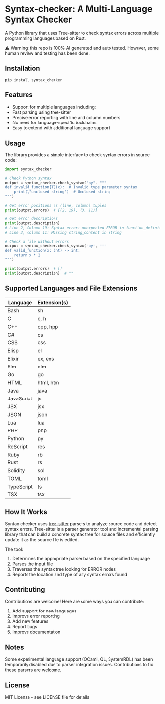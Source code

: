 # Syntax-checker: A Multi-Language Syntax Checker

A Python library that uses Tree-sitter to check syntax errors across multiple programming languages based on Rust.

⚠️ Warning: this repo is 100% AI generated and auto tested. However, some human review and testing has been done.

## Installation
`pip install syntax_checker`

## Features

  - Support for multiple languages including:
  - Fast parsing using tree-sitter
  - Precise error reporting with line and column numbers
  - No need for language-specific toolchains
  - Easy to extend with additional language support

## Usage
The library provides a simple interface to check syntax errors in source code:

```python
import syntax_checker

# Check Python syntax
output = syntax_checker.check_syntax("py", """
def invalid_function[T](x):  # Invalid type parameter syntax
    print(\"unclosed string')  # Unclosed string
""")

# Get error positions as (line, column) tuples
print(output.errors)  # [(2, 19), (3, 11)]

# Get error descriptions
print(output.description)
# Line 2, Column 19: Syntax error: unexpected ERROR in function_definition
# Line 3, Column 11: Missing string_content in string

# Check a file without errors
output = syntax_checker.check_syntax("py", """
def valid_function(x: int) -> int:
    return x * 2
""")

print(output.errors)  # []
print(output.description)  # ""
```



## Supported Languages and File Extensions

| Language       | Extension(s)        |
|---------------|-------------------|
| Bash          | sh               |
| C             | c, h            |
| C++           | cpp, hpp        |
| C#            | cs              |
| CSS           | css             |
| Elisp         | el              |
| Elixir        | ex, exs        |
| Elm           | elm             |
| Go            | go              |
| HTML          | html, htm      |
| Java          | java           |
| JavaScript    | js              |
| JSX           | jsx             |
| JSON          | json            |
| Lua           | lua             |
| PHP           | php             |
| Python        | py              |
| ReScript      | res             |
| Ruby          | rb              |
| Rust          | rs              |
| Solidity      | sol             |
| TOML          | toml            |
| TypeScript    | ts              |
| TSX           | tsx             |

## How It Works

Syntax checker uses [tree-sitter](https://tree-sitter.github.io/tree-sitter/) parsers to analyze source code and detect syntax errors. Tree-sitter is a parser generator tool and incremental parsing library that can build a concrete syntax tree for source files and efficiently update it as the source file is edited.

The tool:
1. Determines the appropriate parser based on the specified language
2. Parses the input file
3. Traverses the syntax tree looking for ERROR nodes
4. Reports the location and type of any syntax errors found

## Contributing

Contributions are welcome! Here are some ways you can contribute:
1. Add support for new languages
2. Improve error reporting
3. Add new features
4. Report bugs
5. Improve documentation

## Notes

Some experimental language support (OCaml, QL, SystemRDL) has been temporarily disabled due to parser integration issues. Contributions to fix these parsers are welcome.

## License

MIT License - see LICENSE file for details
